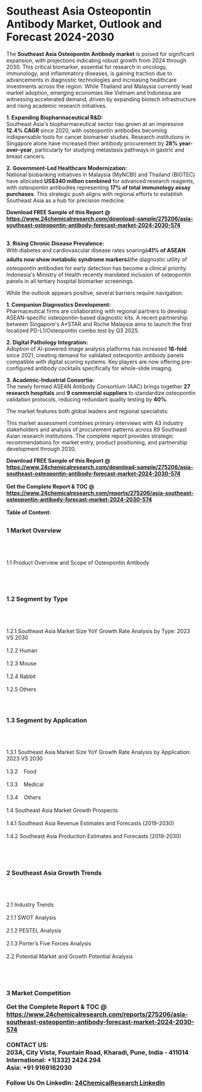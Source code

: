 <h1>Southeast Asia Osteopontin Antibody Market, Outlook and Forecast 2024-2030</h1><p>The <strong>Southeast Asia Osteopontin Antibody market</strong> is poised for significant expansion, with projections indicating robust growth from 2024 through 2030. This critical biomarker, essential for research in oncology, immunology, and inflammatory diseases, is gaining traction due to advancements in diagnostic technologies and increasing healthcare investments across the region. While Thailand and Malaysia currently lead market adoption, emerging economies like Vietnam and Indonesia are witnessing accelerated demand, driven by expanding biotech infrastructure and rising academic research initiatives.</p><p><strong>1. Expanding Biopharmaceutical R&amp;D:</strong><br>
Southeast Asia's biopharmaceutical sector has grown at an impressive <strong>12.4% CAGR</strong> since 2020, with osteopontin antibodies becoming indispensable tools for cancer biomarker studies. Research institutions in Singapore alone have increased their antibody procurement by <strong>28% year-over-year</strong>, particularly for studying metastasis pathways in gastric and breast cancers.</p><p><strong>2. Government-Led Healthcare Modernization:</strong><br>
National biobanking initiatives in Malaysia (MyNCBI) and Thailand (BIOTEC) have allocated <strong>US$340 million combined</strong> for advanced research reagents, with osteopontin antibodies representing <strong>17% of total immunology assay purchases</strong>. This strategic push aligns with regional efforts to establish Southeast Asia as a hub for precision medicine.</p><div><b>Download FREE Sample of this Report @ 
            <a href="https://www.24chemicalresearch.com/download-sample/275206/asia-southeast-osteopontin-antibody-forecast-market-2024-2030-574">
            https://www.24chemicalresearch.com/download-sample/275206/asia-southeast-osteopontin-antibody-forecast-market-2024-2030-574</a></b></div><br><p><strong>3. Rising Chronic Disease Prevalence:</strong><br>
With diabetes and cardiovascular disease rates soaringâ<strong>41% of ASEAN adults now show metabolic syndrome markers</strong>âthe diagnostic utility of osteopontin antibodies for early detection has become a clinical priority. Indonesia's Ministry of Health recently mandated inclusion of osteopontin panels in all tertiary hospital biomarker screenings.</p><p>While the outlook appears positive, several barriers require navigation:</p><p><strong>1. Companion Diagnostics Development:</strong><br>
Pharmaceutical firms are collaborating with regional partners to develop ASEAN-specific osteopontin-based diagnostic kits. A recent partnership between Singapore's A*STAR and Roche Malaysia aims to launch the first localized PD-L1/Osteopontin combo test by Q3 2025.</p><p><strong>2. Digital Pathology Integration:</strong><br>
Adoption of AI-powered image analysis platforms has increased <strong>18-fold</strong> since 2021, creating demand for validated osteopontin antibody panels compatible with digital scoring systems. Key players are now offering pre-configured antibody cocktails specifically for whole-slide imaging.</p><p><strong>3. Academic-Industrial Consortia:</strong><br>
The newly formed ASEAN Antibody Consortium (AAC) brings together <strong>27 research hospitals</strong> and <strong>9 commercial suppliers</strong> to standardize osteopontin validation protocols, reducing redundant quality testing by <strong>40%</strong>.</p><p>The market features both global leaders and regional specialists:</p><p>This market assessment combines primary interviews with 43 industry stakeholders and analysis of procurement patterns across 89 Southeast Asian research institutions. The complete report provides strategic recommendations for market entry, product positioning, and partnership development through 2030.</p><div><b>Download FREE Sample of this Report @ 
            <a href="https://www.24chemicalresearch.com/download-sample/275206/asia-southeast-osteopontin-antibody-forecast-market-2024-2030-574">
            https://www.24chemicalresearch.com/download-sample/275206/asia-southeast-osteopontin-antibody-forecast-market-2024-2030-574</a></b></div><br><div><b>Get the Complete Report & TOC @ 
            <a href="https://www.24chemicalresearch.com/reports/275206/asia-southeast-osteopontin-antibody-forecast-market-2024-2030-574">
            https://www.24chemicalresearch.com/reports/275206/asia-southeast-osteopontin-antibody-forecast-market-2024-2030-574</a></b></div><br>
            <b>Table of Content:</b><p><h2><span style="font-size:16px"><strong>1 Market Overview&nbsp;&nbsp; &nbsp;</strong></span></h2><br />
<br />
<p>1.1 Product Overview and Scope of Osteopontin Antibody&nbsp;</p><br />
<br />
<h2><strong><span style="font-size:16px">1.2 Segment by Type&nbsp;&nbsp; &nbsp;</span></strong></h2><br />
<br />
<p>1.2.1 Southeast Asia Market Size YoY Growth Rate Analysis by Type: 2023 VS 2030&nbsp;&nbsp; &nbsp;<br /><br />
1.2.2 Human&nbsp;&nbsp; &nbsp;<br /><br />
1.2.3 Mouse<br /><br />
1.2.4 Rabbit<br /><br />
1.2.5 Others<br /><br />
<br />
<h2><span style="font-size:16px"><strong>1.3 Segment by Application&nbsp;&nbsp;</strong></span></h2><br />
<br />
<p>1.3.1 Southeast Asia Market Size YoY Growth Rate Analysis by Application: 2023 VS 2030&nbsp;&nbsp; &nbsp;<br /><br />
1.3.2&nbsp;&nbsp; &nbsp;Food<br /><br />
1.3.3&nbsp;&nbsp; &nbsp;Medical<br /><br />
1.3.4&nbsp;&nbsp; &nbsp;Others<br /><br />
1.4 Southeast Asia Market Growth Prospects&nbsp;&nbsp; &nbsp;<br /><br />
1.4.1 Southeast Asia Revenue Estimates and Forecasts (2019-2030)&nbsp;&nbsp; &nbsp;<br /><br />
1.4.2 Southeast Asia Production Estimates and Forecasts (2019-2030)&nbsp;&nbsp;</p><br />
<br />
<h2><span style="font-size:16px"><strong>2 Southeast Asia Growth Trends&nbsp;&nbsp; &nbsp;</strong></span></h2><br />
<br />
<p>2.1 Industry Trends&nbsp;&nbsp; &nbsp;<br /><br />
2.1.1 SWOT Analysis&nbsp;&nbsp; &nbsp;<br /><br />
2.1.2 PESTEL Analysis&nbsp;&nbsp; &nbsp;<br /><br />
2.1.3 Porter&rsquo;s Five Forces Analysis&nbsp;&nbsp; &nbsp;<br /><br />
2.2 Potential Market and Growth Potential Analysis&nbsp;&nbsp; &nbsp;</p><br />
<br />
<h2><span style="font-size:16px"><strong>3 Market Competition </p><div><b>Get the Complete Report & TOC @ 
            <a href="https://www.24chemicalresearch.com/reports/275206/asia-southeast-osteopontin-antibody-forecast-market-2024-2030-574">
            https://www.24chemicalresearch.com/reports/275206/asia-southeast-osteopontin-antibody-forecast-market-2024-2030-574</a></b></div><br><b>CONTACT US:</b><br>
            203A, City Vista, Fountain Road, Kharadi, Pune, India - 411014<br>
            International: +1(332) 2424 294<br>
            Asia: +91 9169162030 <br><br>
            Follow Us On LinkedIn: <a href="https://www.linkedin.com/company/24chemicalresearch/">24ChemicalResearch LinkedIn</a>